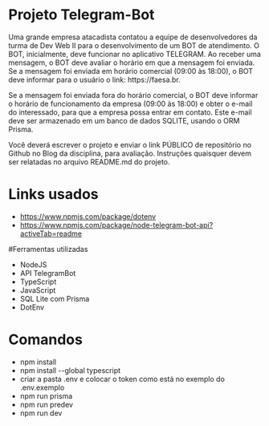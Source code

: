 # Projeto Telegram-Bot

<p>Uma grande empresa atacadista contatou a equipe de desenvolvedores da turma de Dev Web II para o desenvolvimento de um BOT de atendimento. O BOT, inicialmente, deve funcionar no aplicativo TELEGRAM. Ao receber uma mensagem, o BOT deve avaliar o horário em que a mensagem foi enviada. Se a mensagem foi enviada em horário comercial (09:00 às 18:00), o BOT deve informar para o usuário o link: https://faesa.br.</p>

<p>Se a mensagem foi enviada fora do horário comercial, o BOT deve informar o horário de funcionamento da empresa (09:00 às 18:00) e obter o e-mail do interessado, para que a empresa possa entrar em contato. Este e-mail deve ser armazenado em um banco de dados SQLITE, usando o ORM Prisma.</p>

<p>Você deverá escrever o projeto e enviar o link PÚBLICO de repositório no Github no Blog da disciplina, para avaliação. Instruções quaisquer devem ser relatadas no arquivo README.md do projeto.</p>

# Links usados

- https://www.npmjs.com/package/dotenv
- https://www.npmjs.com/package/node-telegram-bot-api?activeTab=readme

#Ferramentas utilizadas
- NodeJS
- API TelegramBot
- TypeScript
- JavaScript
- SQL Lite com Prisma
- DotEnv

# Comandos

- npm install
- npm install --global typescript
- criar a pasta .env e colocar o token como está no exemplo do .env.exemplo
- npm run prisma
- npm run predev
- npm run dev
